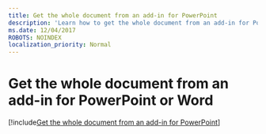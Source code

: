 ```yaml
---
title: Get the whole document from an add-in for PowerPoint
description: 'Learn how to get the whole document from an add-in for PowerPoint or Word.'
ms.date: 12/04/2017
ROBOTS: NOINDEX
localization_priority: Normal
---
```


# Get the whole document from an add-in for PowerPoint or Word

[!include[Get the whole document from an add-in for PowerPoint](../includes/file-get-the-whole-document-from-an-add-in-for-powerpoint-or-word.md)]
